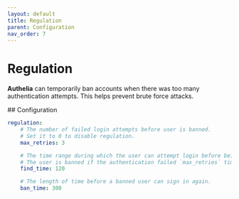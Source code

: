 ```yaml
---
layout: default
title: Regulation
parent: Configuration
nav_order: 7
---
```


# Regulation

**Authelia** can temporarily ban accounts when there was too many
authentication attempts. This helps prevent brute force attacks.

## Configuration

```yaml
regulation:
    # The number of failed login attempts before user is banned.
    # Set it to 0 to disable regulation.
    max_retries: 3

    # The time range during which the user can attempt login before being banned.
    # The user is banned if the authentication failed `max_retries` times in a `find_time` seconds window.
    find_time: 120

    # The length of time before a banned user can sign in again.
    ban_time: 300
```